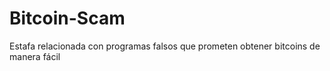 # Bitcoin-Scam
Estafa relacionada con programas falsos que prometen obtener bitcoins de manera fácil
